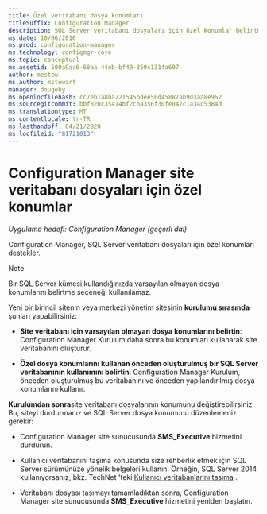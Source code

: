 ```yaml
---
title: Özel veritabanı dosya konumları
titleSuffix: Configuration Manager
description: SQL Server veritabanı dosyaları için özel konumlar belirtmeyi öğrenin.
ms.date: 10/06/2016
ms.prod: configuration-manager
ms.technology: configmgr-core
ms.topic: conceptual
ms.assetid: 500a9aa6-68aa-44eb-bf49-350c1314a697
author: mestew
ms.author: mstewart
manager: dougeby
ms.openlocfilehash: cc7eb1a8ba721545bdee50d45887ab9d3aa8e952
ms.sourcegitcommit: bbf820c35414bf2cba356f30fe047c1a34c5384d
ms.translationtype: MT
ms.contentlocale: tr-TR
ms.lasthandoff: 04/21/2020
ms.locfileid: "81721013"
---
```

# <a name="custom-locations-for-configuration-manager-site-database-files"></a>Configuration Manager site veritabanı dosyaları için özel konumlar

*Uygulama hedefi: Configuration Manager (geçerli dal)*

 Configuration Manager, SQL Server veritabanı dosyaları için özel konumları destekler.  

> [!NOTE]  
>  Bir SQL Server kümesi kullandığınızda varsayılan olmayan dosya konumlarını belirtme seçeneği kullanılamaz.  

 Yeni bir birincil sitenin veya merkezi yönetim sitesinin **kurulumu sırasında** şunları yapabilirsiniz:  

-   **Site veritabanı için varsayılan olmayan dosya konumlarını belirtin**: Configuration Manager Kurulum daha sonra bu konumları kullanarak site veritabanını oluşturur.  

-   **Özel dosya konumlarını kullanan önceden oluşturulmuş bir SQL Server veritabanının kullanımını belirtin**: Configuration Manager Kurulum, önceden oluşturulmuş bu veritabanını ve önceden yapılandırılmış dosya konumlarını kullanır.  

**Kurulumdan sonra**site veritabanı dosyalarının konumunu değiştirebilirsiniz. Bu, siteyi durdurmanız ve SQL Server dosya konumunu düzenlemeniz gerekir:  

-   Configuration Manager site sunucusunda **SMS_Executive** hizmetini durdurun.  

-   Kullanıcı veritabanını taşıma konusunda size rehberlik etmek için SQL Server sürümünüze yönelik belgeleri kullanın. Örneğin, SQL Server 2014 kullanıyorsanız, bkz. TechNet 'teki [Kullanıcı veritabanlarını taşıma](https://technet.microsoft.com/library/ms345483\(v=sql.120\).aspx) .  

-   Veritabanı dosyası taşımayı tamamladıktan sonra, Configuration Manager site sunucusunda **SMS_Executive** hizmetini yeniden başlatın.  
